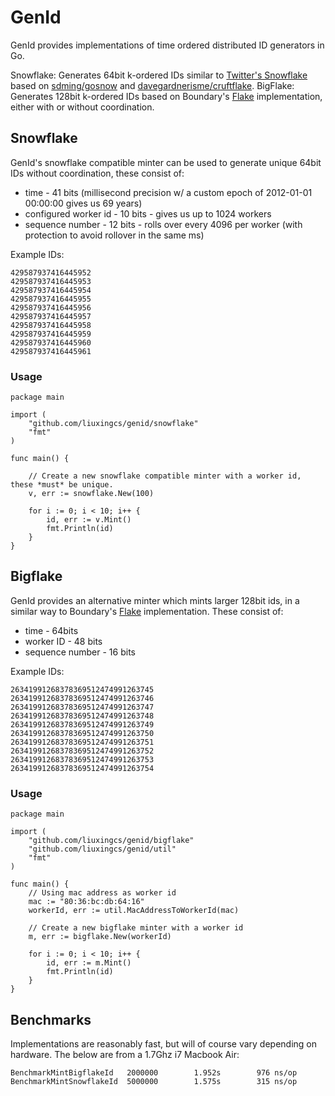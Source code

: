 # GenId


GenId provides implementations of time ordered distributed ID generators in Go.

Snowflake: Generates 64bit k-ordered IDs similar to [Twitter's Snowflake](https://github.com/twitter/snowflake/) based on [sdming/gosnow](https://github.com/sdming/gosnow) and [davegardnerisme/cruftflake](https://github.com/davegardnerisme/cruftflake).
BigFlake: Generates 128bit k-ordered IDs based on Boundary's [Flake](https://github.com/boundary/flake) implementation, either with or without coordination.

## Snowflake

GenId's snowflake compatible minter can be used to generate unique 64bit IDs without coordination, these consist of:

 * time - 41 bits (millisecond precision w/ a custom epoch of 2012-01-01 00:00:00 gives us 69 years)
 * configured worker id - 10 bits - gives us up to 1024 workers
 * sequence number - 12 bits - rolls over every 4096 per worker (with protection to avoid rollover in the same ms)

Example IDs:
```
429587937416445952
429587937416445953
429587937416445954
429587937416445955
429587937416445956
429587937416445957
429587937416445958
429587937416445959
429587937416445960
429587937416445961
```

### Usage

```golang
package main

import (
    "github.com/liuxingcs/genid/snowflake"
    "fmt"
)
  
func main() {

    // Create a new snowflake compatible minter with a worker id, these *must* be unique.
    v, err := snowflake.New(100)

    for i := 0; i < 10; i++ {
        id, err := v.Mint()
        fmt.Println(id)
    }
}
```

## Bigflake

GenId provides an alternative minter which mints larger 128bit ids,
in a similar way to Boundary's [Flake](https://github.com/boundary/flake) implementation. These consist of:

 * time - 64bits
 * worker ID - 48 bits
 * sequence number - 16 bits

Example IDs:
```
26341991268378369512474991263745
26341991268378369512474991263746
26341991268378369512474991263747
26341991268378369512474991263748
26341991268378369512474991263749
26341991268378369512474991263750
26341991268378369512474991263751
26341991268378369512474991263752
26341991268378369512474991263753
26341991268378369512474991263754
```

### Usage

```golang
package main

import (
    "github.com/liuxingcs/genid/bigflake"
    "github.com/liuxingcs/genid/util"
    "fmt"
)

func main() {
	// Using mac address as worker id
	mac := "80:36:bc:db:64:16"
	workerId, err := util.MacAddressToWorkerId(mac)

    // Create a new bigflake minter with a worker id
    m, err := bigflake.New(workerId)

    for i := 0; i < 10; i++ {
        id, err := m.Mint()
        fmt.Println(id)
    }
}
```

## Benchmarks

Implementations are reasonably fast, but will of course vary depending on hardware. The below are from a 1.7Ghz i7 Macbook Air:

```
BenchmarkMintBigflakeId   2000000        1.952s        976 ns/op
BenchmarkMintSnowflakeId  5000000        1.575s        315 ns/op
```
